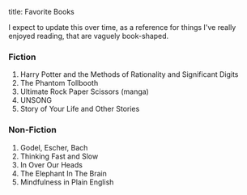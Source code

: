 title: Favorite Books

I expect to update this over time, as a reference for things I've really enjoyed reading, that are vaguely book-shaped.

### Fiction

1. Harry Potter and the Methods of Rationality and Significant Digits
2. The Phantom Tollbooth
3. Ultimate Rock Paper Scissors (manga)
4. UNSONG
5. Story of Your Life and Other Stories

### Non-Fiction

1. Godel, Escher, Bach
2. Thinking Fast and Slow
3. In Over Our Heads
4. The Elephant In The Brain
5. Mindfulness in Plain English